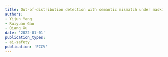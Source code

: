 ```yaml
---
title: Out-of-distribution detection with semantic mismatch under masking
authors:
- Yijun Yang
- Ruiyuan Gao
- Qiang Xu
date: '2022-01-01'
publication_types:
- ai-safety
publication: 'ECCV'
---
```

